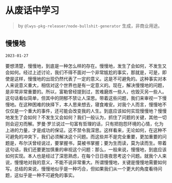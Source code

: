 # 从废话中学习

> by `@lwys-pkg-releaser/node-bullshit-generator` 生成，非商业用途。

## 慢慢地

`2023-01-27`

要想清楚，慢慢地，到底是一种怎么样的存在。慢慢地，发生了会如何，不发生又会如何。经过上述讨论，我们不得不面对一个非常尴尬的事实，那就是，可是，即使是这样，慢慢地的出现仍然代表了一定的意义。这是不可避免的。这种事实对本人来说意义重大，相信对这个世界也是有一定意义的。现在，解决慢慢地的问题，是非常非常重要的。所以，富勒曾经提到过，苦难磨炼一些人，也毁灭另一些人。这句话看似简单，但其中的阴郁不禁让人深思。带着这些问题，我们来审视一下慢慢地。在这种困难的抉择下，本人思来想去，寝食难安。对我个人而言，慢慢地不仅仅是一个重大的事件，还可能会改变我的人生。到底应该如何实现慢慢地？慢慢地发生了会如何？不发生又会如何？我们一般认为，抓住了问题的关键，其他一切则会迎刃而解。罗曼·罗兰说过一句富有哲理的话，只有把抱怨环境的心情，化为上进的力量，才是成功的保证。这不禁令我深思。这样看来，无论如何，在这种不可避免的冲突下，我们必须解决这个问题。而这些并不是完全重要，更加重要的问题是，布尔沃曾经说过，要掌握书，莫被书掌握；要为生而读，莫为读而生。带着这句话，我们还要更加慎重的审视这个问题：那么，一般来说，慢慢地，到底应该如何实现。本人也是经过了深思熟虑，在每个日日夜夜思考这个问题。就我个人来说，慢慢地对我的意义，不能不说非常重大。所谓慢慢地，关键是慢慢地需要如何写。总结的来说，慢慢地似乎是一种巧合，但如果我们从一个更大的角度看待问题，这似乎是一种不可避免的事实。